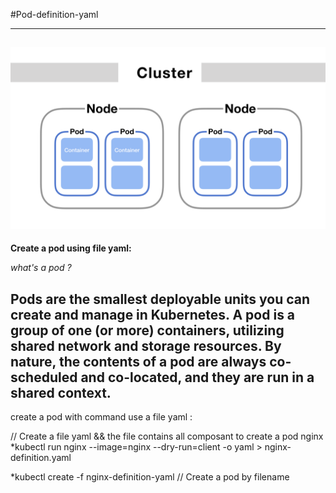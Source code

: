 #Pod-definition-yaml 
<!--  -->
----------------------------------------------------------------------
![alt](./image/pod.png)
----------------------------------------------------------------------
**Create a pod using file yaml:** 
<!--  -->
*what's a pod ?* 
<!-- | -->
**Pods are the smallest deployable units you can create and manage in Kubernetes. A pod is a group of one (or more) containers, utilizing shared network and storage resources. By nature, the contents of a pod are always co-scheduled and co-located, and they are run in a shared context.**
------------------------------------------------------------------------
 <!--  -->
create a pod with command use a file yaml :  
<!--  -->
// Create a file yaml && the file contains all composant to create a pod nginx
*kubectl run nginx --image=nginx --dry-run=client -o yaml > nginx-definition.yaml 
<!--  -->
 
*kubectl create -f nginx-definition-yaml 
// Create a pod by filename  
